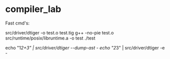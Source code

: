 # compiler_lab

Fast cmd's:

src/driver/dtiger -o test.o test.tig
g++ -no-pie test.o src/runtime/posix/libruntime.a -o test
./test 

echo "1*2+3" | src/driver/dtiger  --dump-ast -
echo "2*3" | src/driver/dtiger  -e -
